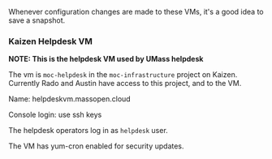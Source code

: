Whenever configuration changes are made to these VMs, it's a good idea to save a snapshot.

### Kaizen Helpdesk VM

**NOTE: This is the helpdesk VM used by UMass helpdesk**

The vm is `moc-helpdesk` in the `moc-infrastructure` project on Kaizen.  Currently Rado and Austin have access to this project, and to the VM.

Name: helpdeskvm.massopen.cloud

Console login: use ssh keys


The helpdesk operators log in as `helpdesk` user.

The VM has yum-cron enabled for security updates.

